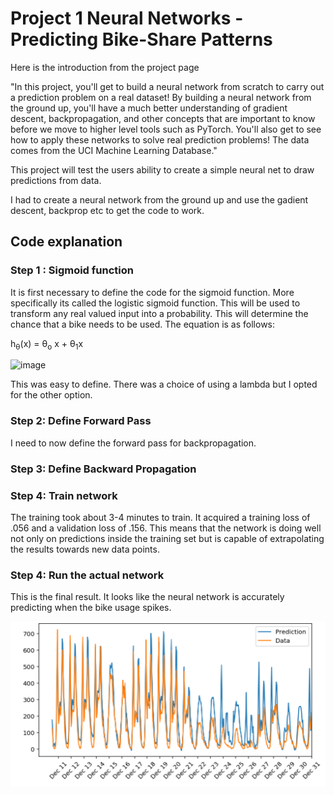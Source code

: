 # Project 1 Neural Networks - Predicting Bike-Share Patterns

Here is the introduction from the project page

"In this project, you'll get to build a neural network from scratch to carry out a prediction problem on a real dataset! 
By building a neural network from the ground up, you'll have a much better understanding of gradient descent, backpropagation, 
and other concepts that are important to know before we move to higher level tools such as PyTorch. 
You'll also get to see how to apply these networks to solve real prediction problems!
The data comes from the UCI Machine Learning Database."


This project will test the users ability to create a simple neural net to draw predictions from data.

I had to create a neural network from the ground up and use the gadient descent, backprop etc to get the code to work. 

## Code explanation

### Step 1 : Sigmoid function 

It is first necessary to define the code for the sigmoid function. More specifically its called the logistic sigmoid function. This will be used to transform any real valued input into a probability. This will determine the chance that a bike needs to be used. The equation is as follows:

 h<sub>&theta;</sub>(x) = &theta;<sub>o</sub> x + &theta;<sub>1</sub>x

![image](SigmoidGraph.PNG)

This was easy to define. There was a choice of using a lambda but I opted for the other option. 

### Step 2: Define Forward Pass

I need to now define the forward pass for backpropagation. 

### Step 3: Define Backward Propagation

### Step 4: Train network

The training took about 3-4 minutes to train. It acquired a training loss of .056 and a validation loss of .156. This means that the network is doing well not only on predictions inside the training set but is capable of extrapolating the results towards new data points. 



### Step 4: Run the actual network 



This is the final result. It looks like the neural network is accurately predicting when the bike usage spikes. 

![image](NeuralNetworkBikeSharing.PNG)


